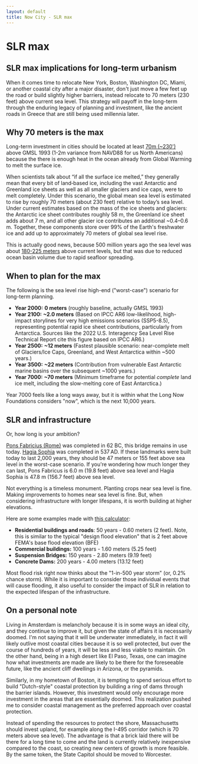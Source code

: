 ```yaml
---
layout: default
title: Now City - SLR max
---
```

# SLR max

## SLR max implications for long-term urbanism
When it comes time to relocate New York, Boston, Washington DC, Miami, or another coastal city after a major disaster, don't just move a few feet up the road or build slightly higher barriers, instead relocate to 70 meters (230 feet) above current sea level. This strategy will payoff in the long-term through the enduring legacy of planning and investment, like the ancient roads in Greece that are still being used millennia later.

## Why 70 meters is the max
Long-term investment in cities should be located at least [70m (~230')](https://www.usgs.gov/faqs/how-would-sea-level-change-if-all-glaciers-melted) above GMSL 1993 (1-2m variance from NAVD88 for us North Americans) because the there is enough heat in the ocean already from Global Warming to melt the surface ice.

When scientists talk about “if all the surface ice melted,” they generally mean that every bit of land‐based ice, including the vast Antarctic and Greenland ice sheets as well as all smaller glaciers and ice caps, were to melt completely. Under this scenario, the global mean sea level is estimated to rise by roughly 70 meters (about 230 feet) relative to today’s sea level. Under current estimates based on the mass of the ice sheets and glaciers: the Antarctic ice sheet contributes roughly 58 m, the Greenland ice sheet adds about 7 m, and all other glacier ice contributes an additional ~0.4–0.6 m. Together, these components store over 99% of the Earth's freshwater ice and add up to approximately 70 meters of global sea level rise. 

This is actually good news, because 500 million years ago the sea level was about [180-225 meters](https://www.pnas.org/doi/10.1073/pnas.2013083118) above current levels, but that was due to reduced ocean basin volume due to rapid seafloor spreading.

## When to plan for the max
The following is the sea level rise high-end ("worst-case") scenario for long-term planning.
- **Year 2000:** **0 meters** (roughly baseline, actually GMSL 1993)
- **Year 2100:** **~2.0 meters** (Based on IPCC AR6 low-likelihood, high-impact storylines for very high emissions scenarios (SSP5-8.5), representing potential rapid ice sheet contributions, particularly from Antarctica. Sources like the 2022 U.S. Interagency Sea Level Rise Technical Report cite this figure based on IPCC AR6.)
- **Year 2500:** **~12 meters** (Fastest plausible scenario: near-complete melt of Glaciers/Ice Caps, Greenland, and West Antarctica within ~500 years.)
- **Year 3500:** **~22 meters** (Contribution from vulnerable East Antarctic marine basins over the subsequent ~1000 years.)
- **Year 7000:** **~70 meters** (Minimum timeframe for potential _complete_ land ice melt, including the slow-melting core of East Antarctica.)

Year 7000 feels like a long ways away, but it is within what the Long Now Foundations considers "now", which is the next 10,000 years.
## SLR and infrastructure
Or, how long is your ambition?

[Pons Fabricius (Rome)](https://en.wikipedia.org/wiki/Pons_Fabricius) was completed in 62 BC, this bridge remains in use today. [Hagia Sophia](https://en.wikipedia.org/wiki/Hagia_Sophia) was completed in 537 AD. If these landmarks were built today to last 2,000 years, they should be 47 meters or 155 feet above sea level in the worst-case scenario. If you're wondering how much longer they can last, Pons Fabricus is 6.0 m (19.8 feet) above sea level and Hagia Sophia is 47.8 m (156.7 feet) above sea level.

Not everything is a timeless monument. Planting crops near sea level is fine. Making improvements to homes near sea level is fine. But, when considering infrastructure with longer lifespans, it is worth building at higher elevations. 

Here are some examples made with [this calculator](/SLRcalc):
- **Residential buildings and roads**: 50 years - 0.60 meters (2 feet). Note, this is similar to the typical "design flood elevation" that is 2 feet above FEMA's base flood elevation (BFE)
- **Commercial buildings:** 100 years - 1.60 meters (5.25 feet)
- **Suspension Bridges:** 150 years - 2.80 meters (9.19 feet)  
- **Concrete Dams:** 200 years - 4.00 meters (13.12 feet)

Most flood risk right now thinks about the "1-in-500 year storm" (or, 0.2% chance storm). While it is important to consider those individual events that will cause flooding, it also useful to consider the impact of SLR in relation to the expected lifespan of the infrastructure.

## On a personal note
Living in Amsterdam is melancholy because it is in some ways an ideal city, and they continue to improve it, but given the state of affairs it is necessarily doomed. I'm not saying that it will be underwater immediately, in fact it will likely outlive most coastal cities because it is so well protected, but over the course of hundreds of years, it will be less and less viable to maintain. On the other hand, being in a high desert like El Paso, Texas, one can imagine how what investments are made are likely to be there for the foreseeable future, like the ancient cliff dwellings in Arizona, or the pyramids. 

Similarly, in my hometown of Boston, it is tempting to spend serious effort to build "Dutch-style" coastal protection by building a ring of dams through the barrier islands. However, this investment would only encourage more investment in the areas that are essentially doomed. This realization pushed me to consider coastal management as the preferred approach over coastal protection. 

Instead of spending the resources to protect the shore, Massachusetts should invest upland, for example along the I-495 corridor (which is 70 meters above sea level). The advantage is that a brick laid there will be there for a long time to come and the land is currently relatively inexpensive compared to the coast, so creating new centers of growth is more feasible. By the same token, the State Capitol should be moved to Worcester.